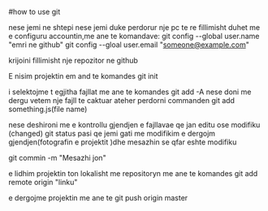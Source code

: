 #how to use git

nese jemi ne shtepi nese jemi duke perdorur nje pc te re fillimisht duhet me e configuru accountin,me ane te komandave:
    git config --global user.name "emri ne github"
    git config --gloal user.email "someone@example.com"


krijoini fillimisht nje repozitor ne github


E nisim projektin em and te  komandes git init



i selektojme t egjitha fajllat me ane te komandes git add -A
nese doni me dergu vetem nje fajll te caktuar ateher perdorni commanden git add something.js(file name)


nese deshironi me e kontrollu gjendjen e fajllavae qe jan editu ose modifiku (changed)
    git status
pasi qe jemi gati me modifikim e dergojm gjendjen(fotografin e projektit )dhe mesazhin se qfar eshte modifiku


git commin -m "Mesazhi jon"


e lidhim projektin ton lokalisht me repositoryn me ane te komandes 
git add remote origin "linku"

e dergojme projektin me ane te git push origin master
